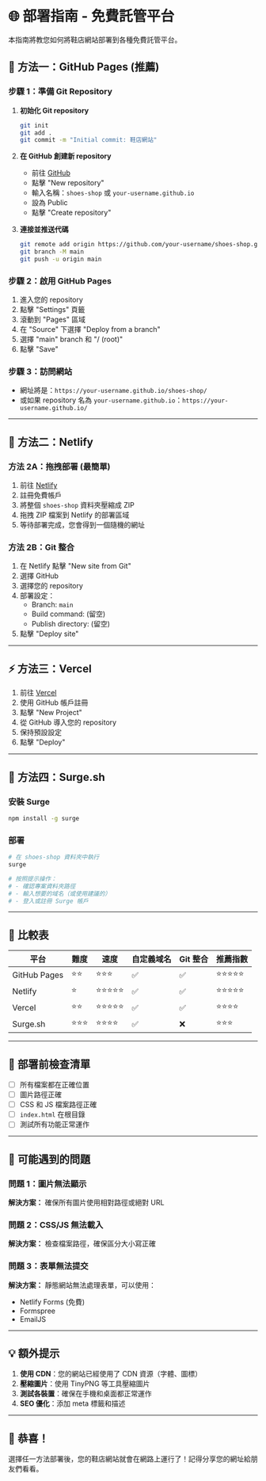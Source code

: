 # 🌐 部署指南 - 免費託管平台

本指南將教您如何將鞋店網站部署到各種免費託管平台。

## 🥇 方法一：GitHub Pages (推薦)

### 步驟 1：準備 Git Repository

1. **初始化 Git repository**
   ```bash
   git init
   git add .
   git commit -m "Initial commit: 鞋店網站"
   ```

2. **在 GitHub 創建新 repository**
   - 前往 [GitHub](https://github.com)
   - 點擊 "New repository"
   - 輸入名稱：`shoes-shop` 或 `your-username.github.io`
   - 設為 Public
   - 點擊 "Create repository"

3. **連接並推送代碼**
   ```bash
   git remote add origin https://github.com/your-username/shoes-shop.git
   git branch -M main
   git push -u origin main
   ```

### 步驟 2：啟用 GitHub Pages

1. 進入您的 repository
2. 點擊 "Settings" 頁籤
3. 滾動到 "Pages" 區域
4. 在 "Source" 下選擇 "Deploy from a branch"
5. 選擇 "main" branch 和 "/ (root)"
6. 點擊 "Save"

### 步驟 3：訪問網站
- 網址將是：`https://your-username.github.io/shoes-shop/`
- 或如果 repository 名為 `your-username.github.io`：`https://your-username.github.io/`

---

## 🚀 方法二：Netlify

### 方法 2A：拖拽部署 (最簡單)

1. 前往 [Netlify](https://www.netlify.com/)
2. 註冊免費帳戶
3. 將整個 `shoes-shop` 資料夾壓縮成 ZIP
4. 拖拽 ZIP 檔案到 Netlify 的部署區域
5. 等待部署完成，您會得到一個隨機的網址

### 方法 2B：Git 整合

1. 在 Netlify 點擊 "New site from Git"
2. 選擇 GitHub
3. 選擇您的 repository
4. 部署設定：
   - Branch: `main`
   - Build command: (留空)
   - Publish directory: (留空)
5. 點擊 "Deploy site"

---

## ⚡ 方法三：Vercel

1. 前往 [Vercel](https://vercel.com/)
2. 使用 GitHub 帳戶註冊
3. 點擊 "New Project"
4. 從 GitHub 導入您的 repository
5. 保持預設設定
6. 點擊 "Deploy"

---

## 🌊 方法四：Surge.sh

### 安裝 Surge

```bash
npm install -g surge
```

### 部署

```bash
# 在 shoes-shop 資料夾中執行
surge

# 按照提示操作：
# - 確認專案資料夾路徑
# - 輸入想要的域名（或使用建議的）
# - 登入或註冊 Surge 帳戶
```

---

## 🎯 比較表

| 平台 | 難度 | 速度 | 自定義域名 | Git 整合 | 推薦指數 |
|------|------|------|------------|----------|----------|
| GitHub Pages | ⭐⭐ | ⭐⭐⭐ | ✅ | ✅ | ⭐⭐⭐⭐⭐ |
| Netlify | ⭐ | ⭐⭐⭐⭐⭐ | ✅ | ✅ | ⭐⭐⭐⭐⭐ |
| Vercel | ⭐⭐ | ⭐⭐⭐⭐⭐ | ✅ | ✅ | ⭐⭐⭐⭐ |
| Surge.sh | ⭐⭐⭐ | ⭐⭐⭐⭐ | ✅ | ❌ | ⭐⭐⭐ |

---

## 📝 部署前檢查清單

- [ ] 所有檔案都在正確位置
- [ ] 圖片路徑正確
- [ ] CSS 和 JS 檔案路徑正確
- [ ] `index.html` 在根目錄
- [ ] 測試所有功能正常運作

---

## 🔧 可能遇到的問題

### 問題 1：圖片無法顯示
**解決方案：** 確保所有圖片使用相對路徑或絕對 URL

### 問題 2：CSS/JS 無法載入
**解決方案：** 檢查檔案路徑，確保區分大小寫正確

### 問題 3：表單無法提交
**解決方案：** 靜態網站無法處理表單，可以使用：
- Netlify Forms (免費)
- Formspree
- EmailJS

---

## 💡 額外提示

1. **使用 CDN**：您的網站已經使用了 CDN 資源（字體、圖標）
2. **壓縮圖片**：使用 TinyPNG 等工具壓縮圖片
3. **測試各裝置**：確保在手機和桌面都正常運作
4. **SEO 優化**：添加 meta 標籤和描述

---

## 🎉 恭喜！

選擇任一方法部署後，您的鞋店網站就會在網路上運行了！記得分享您的網址給朋友們看看。
